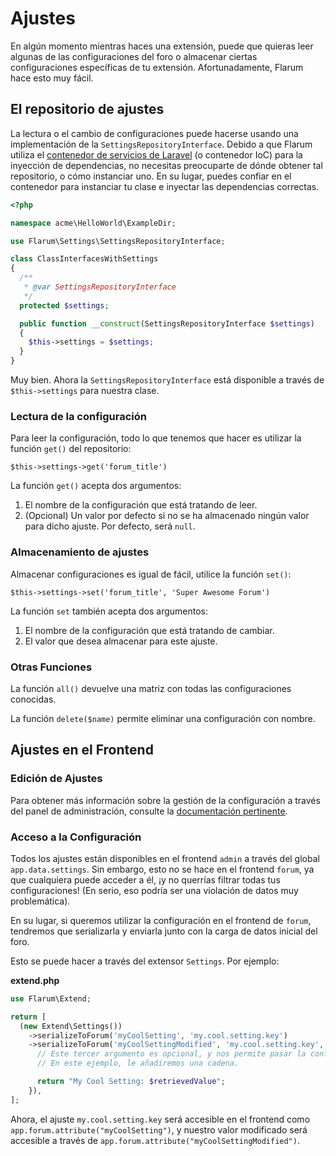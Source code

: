 # Ajustes

En algún momento mientras haces una extensión, puede que quieras leer algunas de las configuraciones del foro o almacenar ciertas configuraciones específicas de tu extensión. Afortunadamente, Flarum hace esto muy fácil.

## El repositorio de ajustes

La lectura o el cambio de configuraciones puede hacerse usando una implementación de la `SettingsRepositoryInterface`.
Debido a que Flarum utiliza el [contenedor de servicios de Laravel](https://laravel.com/docs/6.x/container) (o contenedor IoC) para la inyección de dependencias, no necesitas preocuparte de dónde obtener tal repositorio, o cómo instanciar uno.
En su lugar, puedes confiar en el contenedor para instanciar tu clase e inyectar las dependencias correctas.

```php
<?php

namespace acme\HelloWorld\ExampleDir;

use Flarum\Settings\SettingsRepositoryInterface;

class ClassInterfacesWithSettings
{
  /**
   * @var SettingsRepositoryInterface
   */
  protected $settings;

  public function __construct(SettingsRepositoryInterface $settings)
  {
    $this->settings = $settings;
  }
}
```

Muy bien. Ahora la `SettingsRepositoryInterface` está disponible a través de `$this->settings` para nuestra clase.

### Lectura de la configuración

Para leer la configuración, todo lo que tenemos que hacer es utilizar la función `get()` del repositorio:

`$this->settings->get('forum_title')`

La función `get()` acepta dos argumentos:

1. El nombre de la configuración que está tratando de leer.
2. (Opcional) Un valor por defecto si no se ha almacenado ningún valor para dicho ajuste. Por defecto, será `null`.

### Almacenamiento de ajustes

Almacenar configuraciones es igual de fácil, utilice la función `set()`:

`$this->settings->set('forum_title', 'Super Awesome Forum')`

La función `set` también acepta dos argumentos:

1. El nombre de la configuración que está tratando de cambiar.
2. El valor que desea almacenar para este ajuste.

### Otras Funciones

La función `all()` devuelve una matriz con todas las configuraciones conocidas.

La función `delete($name)` permite eliminar una configuración con nombre.

## Ajustes en el Frontend

### Edición de Ajustes

Para obtener más información sobre la gestión de la configuración a través del panel de administración, consulte la [documentación pertinente](admin.md).

### Acceso a la Configuración

Todos los ajustes están disponibles en el frontend `admin` a través del global `app.data.settings`.
Sin embargo, esto no se hace en el frontend `forum`, ya que cualquiera puede acceder a él, ¡y no querrías filtrar todas tus configuraciones! (En serio, eso podría ser una violación de datos muy problemática).

En su lugar, si queremos utilizar la configuración en el frontend de `forum`, tendremos que serializarla y enviarla junto con la carga de datos inicial del foro.

Esto se puede hacer a través del extensor `Settings`. Por ejemplo:

**extend.php**

```php
use Flarum\Extend;

return [
  (new Extend\Settings())
    ->serializeToForum('myCoolSetting', 'my.cool.setting.key')
    ->serializeToForum('myCoolSettingModified', 'my.cool.setting.key', function ($retrievedValue) {
      // Este tercer argumento es opcional, y nos permite pasar la configuración recuperada a través de alguna lógica personalizada.
      // En este ejemplo, le añadiremos una cadena.

      return "My Cool Setting: $retrievedValue";
    }),
];
```

Ahora, el ajuste `my.cool.setting.key` será accesible en el frontend como `app.forum.attribute("myCoolSetting")`, y nuestro valor modificado será accesible a través de `app.forum.attribute("myCoolSettingModified")`.
